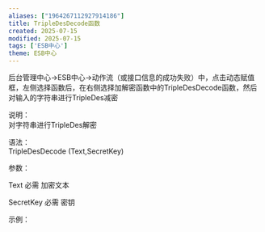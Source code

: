 ```yaml
---
aliases: ["1964267112927914186"]
title: TripleDesDecode函数
created: 2025-07-15
modified: 2025-07-15
tags: ['ESB中心']
theme: ESB中心
---
```


后台管理中心->ESB中心->动作流（或接口信息的成功失败）中，点击动态赋值框，左侧选择函数后，在右侧选择加解密函数中的TripleDesDecode函数，然后对输入的字符串进行TripleDes减密

说明：  
对字符串进行TripleDes解密  

语法：  
TripleDesDecode (Text,SecretKey)  

参数：

Text 必需 加密文本

SecretKey 必需 密钥

示例：
